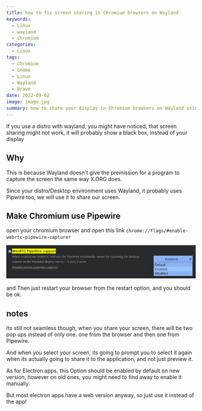 ```yaml
---
title: how to fix screen sharing in Chromium browsers on Wayland
keywords:
  - Linux
  - wayland
  - chromium
categories:
  - Linux
tags:
  - Chromium
  - Gnome
  - Linux
  - Wayland
  - Brave
date: 2022-09-02
image: image.jpg
summary: how to share your display in Chromium browsers on Wayland using Pipewire
---
```


If you use a distro with wayland, you might have noticed, that screen sharing might not work, it will probably show a black box, instead of your display

## Why

This is because Wayland doesn't give the premission for a program to capture the screen the same way X.ORG does.

Since your distro/Desktop environment uses Wayland, it probably uses Pipwire too, we will use it to share our screen.

## Make Chromium use Pipewire
open your chromium browser and open this link `chrome://flags/#enable-webrtc-pipewire-capturer`

![](screenshot.png)

and Then just restart your browser from the restart option, and you should be ok.

## notes

Its still not seamless though, when you share your screen, there will be two pop ups instead of only one.
one from the browser and then one from Pipewire.

And when you select your screen, its going to prompt you to select it again when its actually going to share it to the application, and not just preview it.

As for Electron apps, this Option should be enabled by default on new version, however on old ones, you might need to find away to enable it manually.

But most electron apps have a web version anyway, so just use it instead of the app!